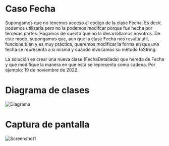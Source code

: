 # Caso Fecha

Supongamos que no tenemos acceso al código de la clase Fecha. Es decir, podemos utilizarla pero no la podemos modifcar porque fue hecha por terceras partes. Hagamos de cuenta que no la desarrollamos nosotros. De este modo, supongamos que, aun que la clase Fecha nos resulta útil, funciona bien y es muy práctica, queremos modificar la forma en que una fecha se representa a si misma y cuando invocamos su método toString.

La solución es crear una nueva clase (FechaDetallada) que hereda de Fecha y que modifique la manera en que esta se representa como cadena. Por ejemplo: 19 de noviembre de 2022.

# Diagrama de clases

![Diagrama]()

# Captura de pantalla

![Screenshot1]()
